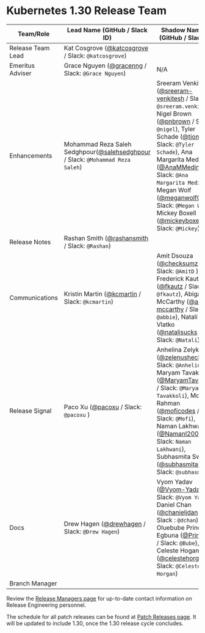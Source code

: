 # Kubernetes 1.30 Release Team

| **Team/Role** | **Lead Name** (**GitHub / Slack ID**) | **Shadow Name(s) (GitHub / Slack ID)** |
|---|---|---|
| Release Team Lead | Kat Cosgrove ([@katcosgrove](https://github.com/katcosgrove) / Slack: `@katcosgrove`) |
| Emeritus Adviser | Grace Nguyen ([@gracenng](https://github.com/gracenng) / Slack: `@Grace Nguyen`) | N/A |
| Enhancements | Mohammad Reza Saleh Sedghpour([@salehsedghpour](https://github.com/salehsedghpour) / Slack: `@Mohammad Reza Saleh`) | Sreeram Venkitesh ([@sreeram-venkitesh](https://github.com/sreeram-venkitesh) / Slack: `@sreeram.venkitesh`),  Nigel Brown ([@pnbrown](https://github.com/pnbrown) / Slack: `@nigel`), Tyler Schade ([@tjons](https://github.com/tjons) / Slack: `@Tyler Schade`), Ana Margarita Medina ([@AnaMMedina21](https://github.com/AnaMMedina21) / Slack: `@Ana Margarita Medina`), Megan Wolf  ([@meganwolf0](https://github.com/meganwolf0) / Slack: `@Megan Wolf`), Mickey Boxell  ([@mickeyboxell](https://github.com/mickeyboxell) / Slack: `@Mickey`) |
| Release Notes | Rashan Smith ([@rashansmith](https://github.com/rashansmith) / Slack: `@Rashan`) |
| Communications | Kristin Martin ([@kcmartin](https://github.com/kcmartin) / Slack: `@kcmartin`) | Amit Dsouza ([@checksumz](https://github.com/checksumz) / Slack: `@AmitD` ), Frederick Kautz ([@fkautz](https://github.com/fkautz) / Slack : `@fkautz`), Abigail McCarthy ([@a-mccarthy](https://github.com/a-mccarthy) / Slack: `@abbie`), Natali Vlatko ([@natalisucks](https://github.com/natalisucks) / Slack: `@Natali`) |
| Release Signal | Paco Xu ([@pacoxu](https://github.com/pacoxu) / Slack: `@pacoxu` ) | Anhelina Zelyk ([@zelenushechka](https://github.com/zelenushechka) / Slack: `@Anhelina`), Maryam Tavakkoli ([@MaryamTavakkoli](https://github.com/MaryamTavakkoli) / Slack: `@Maryam Tavakkoli`), Mofi Rahman ([@moficodes](https://github.com/moficodes) / Slack: `@Mofi`), Naman Lakhwani ([@Namanl2001](https://github.com/Namanl2001) / Slack: `Naman Lakhwani`), Subhasmita Swain ([@subhasmitasw](https://github.com/subhasmitasw) / Slack: `@subhasmita`) | 
| Docs | Drew Hagen ([@drewhagen](https://github.com/drewhagen) / Slack: `@Drew Hagen`) | Vyom Yadav ([@Vyom-Yadav](https://github.com/Vyom-Yadav) / Slack: `@Vyom Yadav` ), Daniel Chan ([@chanieljdan](https://github.com/chanieljdan) / Slack : `@dchan`), Oluebube Princess Egbuna ([@Princesso](https://github.com/Princesso) / Slack: `@Bube`), Celeste Hogan ([@celestehorgan](https://github.com/celestehorgan) / Slack: `@Celeste Horgan`) |
| Branch Manager |  |  |

Review the [Release Managers page](https://github.com/kubernetes/website/blob/main/content/en/releases/release-managers.md) for up-to-date contact information on Release Engineering personnel.

The schedule for all patch releases can be found at [Patch Releases page](https://github.com/kubernetes/website/blob/main/content/en/releases/patch-releases.md). It will be updated to include 1.30, once the 1.30 release cycle concludes.
